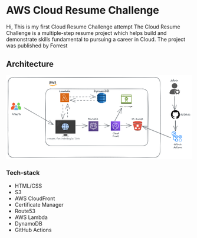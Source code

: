 # AWS Cloud Resume Challenge

Hi, This is my first Cloud Resume Challenge attempt
The Cloud Resume Challenge is a multiple-step resume project which helps build and demonstrate skills fundamental to pursuing a career in Cloud. The project was published by Forrest

## Architecture

![alt text](./cloud.png)

### Tech-stack ###

+ HTML/CSS
+ S3
+ AWS CloudFront
+ Certificate Manager
+ Route53
+ AWS Lambda
+ DynamoDB
+ GitHub Actions